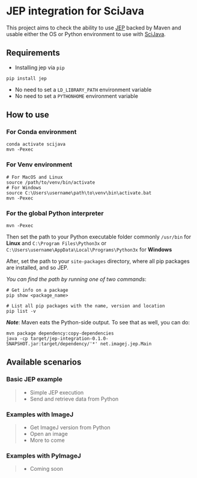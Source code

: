 # JEP integration for SciJava

This project aims to check the ability to use [JEP](https://github.com/ninia/jep) backed by Maven and usable either the OS or Python
environment to use with [SciJava](https://scijava.org/).

## Requirements

- Installing jep via `pip`

```shell
pip install jep
```

- No need to set a `LD_LIBRARY_PATH` environment variable
- No need to set a `PYTHONHOME` environment variable

## How to use

### For Conda environment

```shell
conda activate scijava
mvn -Pexec
```

### For Venv environment

```shell
# For MacOS and Linux
source /path/to/venv/bin/activate
# For Windows
source C:\Users\username\path\to\venv\bin\activate.bat
mvn -Pexec
```

### For the global Python interpreter

```shell
mvn -Pexec
```

Then set the path to your Python executable folder commonly `/usr/bin` for **Linux** and `C:\Program Files\Python3x` or
`C:\Users\username\AppData\Local\Programs\Python3x` for **Windows**

After, set the path to your `site-packages` directory, where all pip packages are installed, and so JEP.

*You can find the path by running one of two commands*:

```shell
# Get info on a package
pip show <package_name>

# List all pip packages with the name, version and location
pip list -v
```

**_Note_**: Maven eats the Python-side output. To see that as well, you can do:

```
mvn package dependency:copy-dependencies
java -cp target/jep-integration-0.1.0-SNAPSHOT.jar:target/dependency/'*' net.imagej.jep.Main
```

## Available scenarios

### Basic JEP example

> - Simple JEP execution
> - Send and retrieve data from Python

### Examples with ImageJ

> - Get ImageJ version from Python
> - Open an image
> - More to come

### Examples with PyImageJ

> - Coming soon